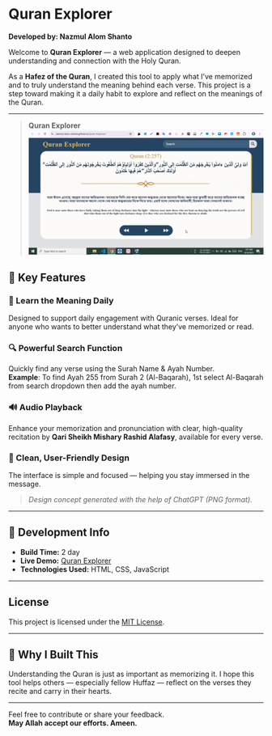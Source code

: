 # Quran Explorer

**Developed by: Nazmul Alom Shanto**

Welcome to **Quran Explorer** — a web application designed to deepen understanding and connection with the Holy Quran.

As a **Hafez of the Quran**, I created this tool to apply what I’ve memorized and to truly understand the meaning behind each verse. This project is a step toward making it a daily habit to explore and reflect on the meanings of the Quran.

---
> **Quran Explorer**
>![Quran Explorer Screenshot](Screenshot.png)


## 🌟 Key Features

### 📖 Learn the Meaning Daily
Designed to support daily engagement with Quranic verses. Ideal for anyone who wants to better understand what they’ve memorized or read.

### 🔍 Powerful Search Function
Quickly find any verse using the Surah Name & Ayah Number.  
**Example**: To find Ayah 255 from Surah 2 (Al-Baqarah), 1st select Al-Baqarah from search dropdown then add the ayah number.

### 🔊 Audio Playback

Enhance your memorization and pronunciation with clear, high-quality recitation by **Qari Sheikh Mishary Rashid Alafasy**, available for every verse.


### 🎨 Clean, User-Friendly Design
The interface is simple and focused — helping you stay immersed in the message.  
> *Design concept generated with the help of ChatGPT (PNG format).*

---

## 🚀 Development Info

- **Build Time:** 2 day  
- **Live Demo:** [Quran Explorer](https://nazmul-alom-shanto.github.io/Quran-Explorer/)  
- **Technologies Used:** HTML, CSS, JavaScript

---
## License

This project is licensed under the [MIT License](./LICENSE).

---
## 🤲 Why I Built This

Understanding the Quran is just as important as memorizing it. I hope this tool helps others — especially fellow Huffaz — reflect on the verses they recite and carry in their hearts.

---

Feel free to contribute or share your feedback.  
**May Allah accept our efforts. Ameen.**

